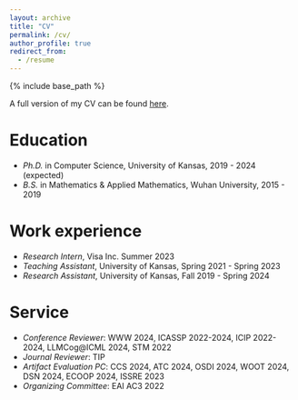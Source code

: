 ```yaml
---
layout: archive
title: "CV"
permalink: /cv/
author_profile: true
redirect_from:
  - /resume
---
```


{% include base_path %}

A full version of my CV can be found [here](http://liuzey.github.io/files/cv.pdf).

Education
======
* *Ph.D.* in Computer Science, University of Kansas, 2019 - 2024 (expected)
* *B.S.* in Mathematics & Applied Mathematics, Wuhan University, 2015 - 2019

Work experience
======
* *Research Intern*, Visa Inc. Summer 2023
* *Teaching Assistant*, University of Kansas, Spring 2021 - Spring 2023
* *Research Assistant*, University of Kansas, Fall 2019 - Spring 2024
  
Service
======
* *Conference Reviewer*: WWW 2024, ICASSP 2022-2024, ICIP 2022-2024, LLMCog@ICML 2024, STM 2022
* *Journal Reviewer*: TIP
* *Artifact Evaluation PC*: CCS 2024, ATC 2024, OSDI 2024, WOOT 2024, DSN 2024, ECOOP 2024, ISSRE 2023
* *Organizing Committee*: EAI AC3 2022
